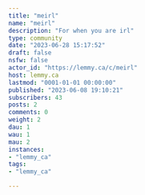 ```yaml
---
title: "meirl" 
name: "meirl"
description: "For when you are irl"
type: community
date: "2023-06-28 15:17:52"
draft: false
nsfw: false
actor_id: "https://lemmy.ca/c/meirl"
host: lemmy.ca
lastmod: "0001-01-01 00:00:00"
published: "2023-06-08 19:10:21"
subscribers: 43
posts: 2
comments: 0
weight: 2
dau: 1
wau: 1
mau: 2
instances:
- "lemmy_ca"
tags: 
- "lemmy_ca"

---
```


